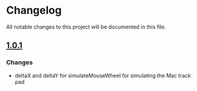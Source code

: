 # Changelog
All notable changes to this project will be documented in this file.

## [1.0.1]

### Changes ###

- deltaX and deltaY for simulateMouseWheel for simulating the Mac track pad


[1.0.1]: https://github.com/ni-kismet/webcharts-development-settings/compare/v1.0.0...v1.0.1
